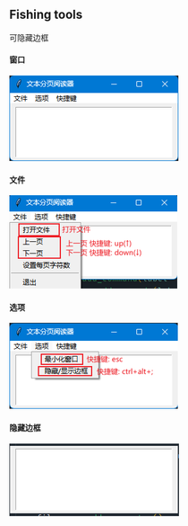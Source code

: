 ## Fishing tools
可隐藏边框

#### 窗口
![](./static/images/home.png)

#### 文件
![](./static/images/文件.png)

#### 选项
![](./static/images/选项.png)

#### 隐藏边框
![](./static/images/隐藏边框.png)